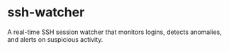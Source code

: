 # ssh-watcher
A real-time SSH session watcher that monitors logins, detects anomalies, and alerts on suspicious activity.

